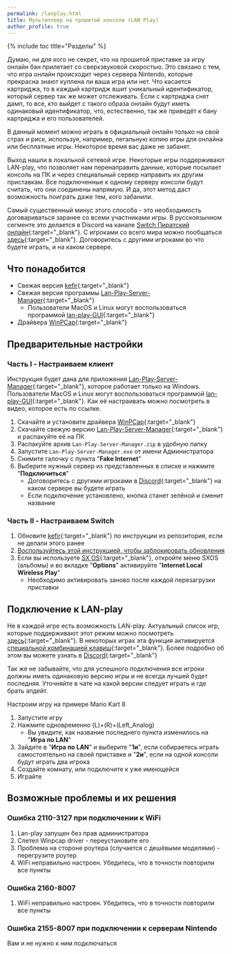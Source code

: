 ```yaml
---
permalink: /lanplay.html
title: Мультиплеер на прошитой консоли (LAN Play)
author_profile: true
---
```

{% include toc title="Разделы" %}

Думаю, ни для кого не секрет, что на прошитой приставке за игру онлайн бан прилетает со сверхзвуковой скоростью. Это связано с тем, что игра онлайн происходит через сервера Nintendo, которые прекрасна знают куплена ли ваша игра или нет. Что касается картриджа, то в каждый картридж вшит уникальный идентификатор, который сервер так же может отслеживать. Если с картриджа снят дамп, то все, кто выйдет с такого образа онлайн будут иметь одинаковый идентификатор, что, естественно, так же приведёт к бану картриджа и его пользователей.

В данный момент можно играть в официальный онлайн только на свой страх и риск, используя, например, легальную копию игры для онлайна или бесплатные игры. Некоторое время вас даже не забанят. 

Выход нашли в локальной сетевой игре. Некоторые игры поддерживают LAN-play, что позволяет нам перенаправить данные, которые посылает консоль на ПК и через специальный сервер направить их другим приставкам. Все подключенные к одному серверу консоли будут считать, что они соединены напрямую. И да, этот метод даст возможность поиграть даже тем, кого забанили.

Самый существенный минус этого способа - это необходимость договариваться заранее со всеми участниками игры. В русскоязычном сегменте это делается в Discord на канале [Switch Пиратский онлайн](https://discordapp.com/invite/By4JA4C){:target="_blank"}. С игроками со всего мира можно пообщаться [здесь](https://discordapp.com/invite/KAFHaWj){:target="_blank"}. Договоритесь с другими игроками во что будете играть, и на каком сервере.

## Что понадобится

* Свежая версия [kefir](https://github.com/rashevskyv/switch/releases/latest){:target="_blank"}
* Свежая версия программы [Lan-Play-Server-Manager](https://github.com/Urferu/Lan-Play-Server-Manager/releases/latest){:target="_blank"}
	* Пользователи MacOS и Linux могут воспользоваться программой [lan-play-GUI](https://gbatemp.net/threads/lan-play-gui-a-graphical-interface-for-lan-play-updated-v1-0-0.525900/){:target="_blank"}
* Драйвера [WinPCap](https://www.winpcap.org/install/bin/WinPcap_4_1_3.exe){:target="_blank"}

## Предварительные настройки

### Часть I - Настраиваем клиент

Инструкция будет дана для приложения [Lan-Play-Server-Manager](https://github.com/Urferu/Lan-Play-Server-Manager/releases/latest){:target="_blank"}, которое работает только на Windows. Пользователи MacOS и Linux могут воспользоваться программой [lan-play-GUI](https://gbatemp.net/threads/lan-play-gui-a-graphical-interface-for-lan-play-updated-v1-0-0.525900/){:target="_blank"}. Как её настраивать можно посмотреть в видео, которое есть по ссылке.

1. Скачайте и установите драйвера [WinPCap](https://www.winpcap.org/install/bin/WinPcap_4_1_3.exe){:target="_blank"}
1. Скачайте свежую версию [Lan-Play-Server-Manager](https://github.com/Urferu/Lan-Play-Server-Manager/releases/latest){:target="_blank"} и распакуйте её на ПК
1. Распакуйте архив `Lan-Play-Server-Manager.zip` в удобную папку 
1. Запустите `Lan-Play-Server-Manager.exe` от имени Администратора 
1. Снимите галочку с пункта "**Fake Internet**" 
1. Выберите нужный сервер из представленных в списке и нажмите "**Подключиться**"
	* Договоритесь с другими игроками в [Discord](https://discordapp.com/invite/By4JA4C){:target="_blank"} на каком сервере вы будете играть
	* Если подключение установлено, кнопка станет зелёной и сменит название

### Часть II - Настраиваем Switch

1. Обновите [kefir](https://github.com/rashevskyv/switch/releases/latest){:target="_blank"} по инструкции из репозитория, если не делали этого ранее
1. [Воспользуйтесь этой инструкцией, чтобы заблокировать обновления](get-started#%D0%B1%D0%BB%D0%BE%D0%BA%D0%B8%D1%80%D0%BE%D0%B2%D0%BA%D0%B0-%D0%BE%D0%B1%D0%BD%D0%BE%D0%B2%D0%BB%D0%B5%D0%BD%D0%B8%D0%B9)
1. Если вы используете [SX OS](){:target="_blank"}, откройте меню SXOS (альбомы) и во вкладке "**Options**" активируйте "**Internet Local Wireless Play**"
	* Необходимо активировать заново после каждой перезагрузки приставки
	
## Подключение к LAN-play

Не в каждой игре есть возможность LAN-play. Актуальный список игр, которые поддерживают этот режим можно посмотреть [здесь](https://docs.google.com/spreadsheets/d/1fCPkCXSy_RJCcMvde3OxCeJeFRCfnnSZPcF3A6sBOPM/edit?usp=sharing){:target="_blank"}. В некоторых играх эта функция активируется [специальной комбинацией клавиш](http://www.lan-play.com/games){:target="_blank"}. Более подробно об этом вы можете узнать в [Discord](https://discordapp.com/invite/By4JA4C){:target="_blank"}

Так же не забывайте, что для успешного подключения все игроки должны иметь одинаковую версию игры и не всегда лучшей будет последняя. Уточняйте в чате на какой версии следует играть и где брать апдейт.

Настроим игру на примере Mario Kart 8

1. Запустите игру
1. Нажмите одновременно (L)+(R)+(Left_Analog)
	* Вы увидите, как название последнего пункта изменилось на "**Игра по LAN**"
1. Зайдите в "**Игра по LAN**" и выберите "**1и**", если собираетесь играть самостоятельно на своей приставке и "**2и**", если на одной консоли будут играть два игрока
1. Создайте комнату, или подключите к уже имеющейся 
1. Играйте 

## Возможные проблемы и их решения

### Ошибка 2110-3127 при подключении к WiFi

1. Lan-play запущен без прав администратора
1. Слетел Winpcap driver - переустановите его
1. Проблема на стороне роутера (случается с дешёвыми моделями) - перегрузите роутер
1. WiFi неправильно настроен. Убедитесь, что в точности повторили все пункты

### Ошибка 2160-8007

1. WiFi неправильно настроен. Убедитесь, что в точности повторили все пункты

### Ошибка 2155-8007 при подключении к серверам Nintendo

Вам и не нужно к ним подключаться
